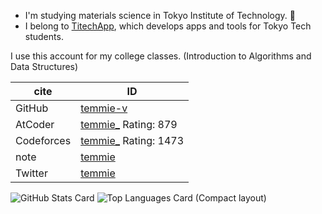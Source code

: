 - I'm studying materials science in Tokyo Institute of Technology. 🔰
- I belong to [TitechApp](https://titech.app/), which develops apps and tools for Tokyo Tech students.

I use this account for my college classes. (Introduction to Algorithms and Data Structures)

| cite | ID |
| ---- | ---- |
| GitHub     | [temmie-v](https://github.com/temmie-v) |
| AtCoder    | [temmie_](https://atcoder.jp/users/temmie_) Rating: 879 |
| Codeforces | [temmie_](https://codeforces.com/profile/temmie_) Rating: 1473 |
| note       | [temmie](https://note.com/temmie) |
| Twitter    | [temmie](https://twitter.com/intent/user?user_id=973892088470257669) |

![GitHub Stats Card](https://github-readme-stats.vercel.app/api?username=temmie-v&show_icons=true&theme=chartreuse-dark&count_private=true)
![Top Languages Card (Compact layout)](https://github-readme-stats.vercel.app/api/top-langs/?username=temmie-v&layout=compact&theme=chartreuse-dark)

<!--
**temmie-v/temmie-v** is a ✨ _special_ ✨ repository because its `README.md` (this file) appears on your GitHub profile.

Here are some ideas to get you started:

- 🔭 I’m currently working on ...
- 🌱 I’m currently learning ...
- 👯 I’m looking to collaborate on ...
- 🤔 I’m looking for help with ...
- 💬 Ask me about ...
- 📫 How to reach me: ...
- 😄 Pronouns: ...
- ⚡ Fun fact: ...
-->
